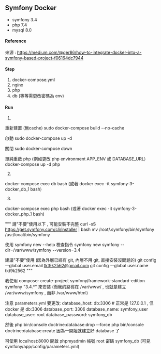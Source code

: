 ## Symfony Docker
- symfony 3.4
- php 7.4
- mysql 8.0

#### Reference
來源 : https://medium.com/@ger86/how-to-integrate-docker-into-a-symfony-based-project-f06164dc7944

#### Step 
1. docker-compose.yml
2. nginx
3. php
4. db (等等需更改密碼為 env)

#### Run
1. 
重新建置 (無cache)
sudo docker-compose build --no-cache

啟動
sudo docker-compose up -d 

關閉
sudo docker-compose down

單純重啟 php (例如更改 php environment APP_ENV 或 DATABASE_URL)
docker-compose up -d php

2. 
docker-compose exec db bash 
(或著 docker exec -it symfony-3-docker_db_1 bash)

3. 
docker-compose exec php bash
(或著 docker exec -it symfony-3-docker_php_1 bash)

"""
請"不要"使用以下 , 可能安裝不完整
curl -sS https://get.symfony.com/cli/installer | bash
mv /root/.symfony/bin/symfony /usr/local/bin/symfony

使用 symfony new --help 檢查指令
symfony new symfony --dir=/var/www/symfony --version=3.4

建議"不要"使用 (因為外層已經有 git, 內層不用 git, 直接安裝沒問題的)
git config --global user.email tkt9k2562@gmail.com
git config --global user.name tkt9k2562
"""

我使用 composer create-project symfony/framework-standard-edition symfony "3.4.*" 來安裝 
(而我的路徑在 /var/www/ , 也就是建立 /var/www/symfony , 而非 /var/www/html)

注意 parameters.yml 要更改: 
    database_host: db:3306 # 正常是 127.0.0.1 , 但 docker 是 db:3306
    database_port: 3306
    database_name: symfony_user
    database_user: root
    database_password: symfony_db
    
然後 
php bin/console doctrine:database:drop --force
php bin/console doctrine:database:create
因為一開始就建立好 database 了

可使用 localhost:8000 開啟 phpmyadmin
帳號 root 
密碼 symfony_db
(可見 symfony/app/config/parameters.yml)

